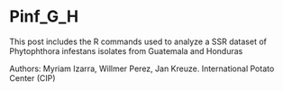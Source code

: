 # Pinf_G_H
This post includes the R commands used to analyze a SSR dataset of Phytophthora infestans isolates from Guatemala and Honduras

Authors: Myriam Izarra, Willmer Perez, Jan Kreuze. International Potato Center (CIP)
